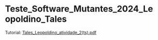 # Teste_Software_Mutantes_2024_Leopoldino_Tales
Tutorial: [Tales_Leopoldino_atividade_2(ts).pdf](https://github.com/user-attachments/files/16956628/Tales_Leopoldino_atividade_2.ts.pdf)
